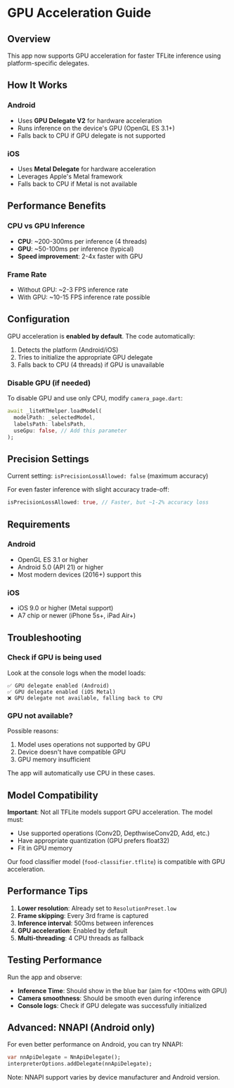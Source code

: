 # GPU Acceleration Guide

## Overview
This app now supports GPU acceleration for faster TFLite inference using platform-specific delegates.

## How It Works

### Android
- Uses **GPU Delegate V2** for hardware acceleration
- Runs inference on the device's GPU (OpenGL ES 3.1+)
- Falls back to CPU if GPU delegate is not supported

### iOS
- Uses **Metal Delegate** for hardware acceleration
- Leverages Apple's Metal framework
- Falls back to CPU if Metal is not available

## Performance Benefits

### CPU vs GPU Inference
- **CPU**: ~200-300ms per inference (4 threads)
- **GPU**: ~50-100ms per inference (typical)
- **Speed improvement**: 2-4x faster with GPU

### Frame Rate
- Without GPU: ~2-3 FPS inference rate
- With GPU: ~10-15 FPS inference rate possible

## Configuration

GPU acceleration is **enabled by default**. The code automatically:
1. Detects the platform (Android/iOS)
2. Tries to initialize the appropriate GPU delegate
3. Falls back to CPU (4 threads) if GPU is unavailable

### Disable GPU (if needed)
To disable GPU and use only CPU, modify `camera_page.dart`:

```dart
await _liteRTHelper.loadModel(
  modelPath: _selectedModel,
  labelsPath: labelsPath,
  useGpu: false, // Add this parameter
);
```

## Precision Settings

Current setting: `isPrecisionLossAllowed: false` (maximum accuracy)

For even faster inference with slight accuracy trade-off:
```dart
isPrecisionLossAllowed: true, // Faster, but ~1-2% accuracy loss
```

## Requirements

### Android
- OpenGL ES 3.1 or higher
- Android 5.0 (API 21) or higher
- Most modern devices (2016+) support this

### iOS
- iOS 9.0 or higher (Metal support)
- A7 chip or newer (iPhone 5s+, iPad Air+)

## Troubleshooting

### Check if GPU is being used
Look at the console logs when the model loads:
```
✅ GPU delegate enabled (Android)
✅ GPU delegate enabled (iOS Metal)
❌ GPU delegate not available, falling back to CPU
```

### GPU not available?
Possible reasons:
1. Model uses operations not supported by GPU
2. Device doesn't have compatible GPU
3. GPU memory insufficient

The app will automatically use CPU in these cases.

## Model Compatibility

**Important**: Not all TFLite models support GPU acceleration. The model must:
- Use supported operations (Conv2D, DepthwiseConv2D, Add, etc.)
- Have appropriate quantization (GPU prefers float32)
- Fit in GPU memory

Our food classifier model (`food-classifier.tflite`) is compatible with GPU acceleration.

## Performance Tips

1. **Lower resolution**: Already set to `ResolutionPreset.low`
2. **Frame skipping**: Every 3rd frame is captured
3. **Inference interval**: 500ms between inferences
4. **GPU acceleration**: Enabled by default
5. **Multi-threading**: 4 CPU threads as fallback

## Testing Performance

Run the app and observe:
- **Inference Time**: Should show in the blue bar (aim for <100ms with GPU)
- **Camera smoothness**: Should be smooth even during inference
- **Console logs**: Check if GPU delegate was successfully initialized

## Advanced: NNAPI (Android only)

For even better performance on Android, you can try NNAPI:

```dart
var nnApiDelegate = NnApiDelegate();
interpreterOptions.addDelegate(nnApiDelegate);
```

Note: NNAPI support varies by device manufacturer and Android version.
